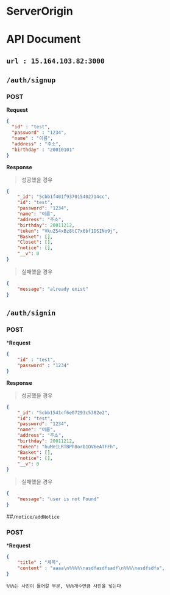 # ServerOrigin

# API Document
## `url : 15.164.103.82:3000`
## `/auth/signup`
### POST 
**Request**
```json
{
  "id" : "test",
  "password" : "1234",
  "name" : "이름",
  "address" : "주소",
  "birthday" : "20010101"
}
```

**Response**
> 성공했을 경우
```json
{
    "_id": "5cbb1f401f937015402714cc",
    "id": "test",
    "password": "1234",
    "name": "이름",
    "address": "주소",
    "birthday": 20011212,
    "token": "VkuZS4xBz8tC7x6bf1DSINo9j",
    "Basket": [],
    "Closet": [],
    "notice": [],
    "__v": 0
}
```

> 실패했을 경우
```json
{
    "message": "already exist"
}
```

## `/auth/signin`
### POST
***Request**
```json
{
	"id" : "test",
	"password" : "1234"
}
```

**Response**
> 성공했을 경우
```json
{
    "_id": "5cbb1541cf6e07293c5382e2",
    "id": "test",
    "password": "1234",
    "name": "이름",
    "address": "주소",
    "birthday": 20011212,
    "token": "huMeILRTBPh8orb1OV6eATFFh",
    "Basket": [],
    "notice": [],
    "__v": 0
}
```

> 실패했을 경우
```json
{
    "message": "user is not Found"
}
```

##`/notice/addNotice`
### POST 
***Request**
```json
{
    "title" : "제목",
    "content" : "aaaa\n%%%%\nasdfasdfsadf\n%%%\nasdfsdfa",
}
```
`%%%는 사진이 들어갈 부분, %%%개수만큼 사진을 넣는다`
